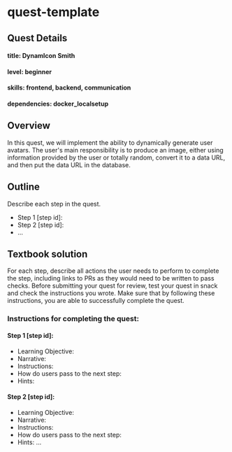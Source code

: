 # quest-template

## Quest Details

#### title: DynamIcon Smith

#### level: beginner

#### skills: frontend, backend, communication

#### dependencies: docker_localsetup

## Overview

In this quest, we will implement the ability to dynamically generate user avatars. The user's main responsibility is to produce an image, either using information provided by the user or totally random, convert it to a data URL, and then put the data URL in the database.

## Outline

Describe each step in the quest.

- Step 1 [step id]:
- Step 2 [step id]:
- ...

## Textbook solution

For each step, describe all actions the user needs to perform to complete the step, including links to PRs as they would need to be written to pass checks.
Before submitting your quest for review, test your quest in snack and check the instructions you wrote. Make sure that by following these instructions, you are able to successfully complete the quest.

### Instructions for completing the quest:

#### Step 1 [step id]:

- Learning Objective:
- Narrative:
- Instructions:
- How do users pass to the next step:
- Hints:

#### Step 2 [step id]:

- Learning Objective:
- Narrative:
- Instructions:
- How do users pass to the next step:
- Hints:
  ...
